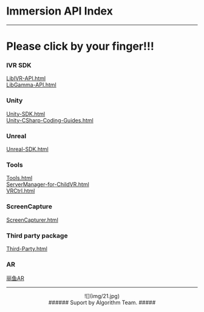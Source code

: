 # Immersion API Index #

----------

# Please click by your finger!!! #

### IVR SDK ###

[LibIVR-API.html](LibIVR-API.html "LibIVR Interface API")   
[LibGamma-API.html](LibGamma-API.html "LibGamma Interface API")

### Unity ###

[Unity-SDK.html](Unity-SDK.html "Unity-SDK")   
[Unity-CSharp-Coding-Guides.html](Unity-CSharp-Coding-Guides.html "Unity Guides")

### Unreal ###
[Unreal-SDK.html](Unreal-SDK.html)   

### Tools ###
[Tools.html](Tools.html)  
[ServerManager-for-ChildVR.html](ServerManager-for-ChildVR.html)  
[VRCtrl.html](VRCtrl.html)

### ScreenCapture ###
[ScreenCapturer.html](ScreenCapturer.html)

### Third party package ###
[Third-Party.html](Third-Party.html)

### AR ###
[丽鱼AR](ly/)

---------------------------------

<center> ![](img/21.jpg) </center>

<center> 
###### Suport by Algorithm Team. #####
</center>

